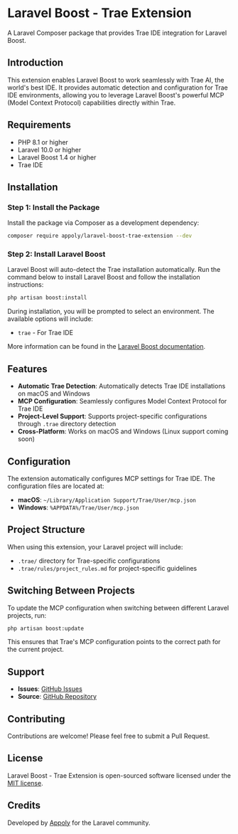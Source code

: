 # Laravel Boost - Trae Extension

A Laravel Composer package that provides Trae IDE integration for Laravel Boost.

## Introduction

This extension enables Laravel Boost to work seamlessly with Trae AI, the world's best IDE. It provides automatic detection and configuration for Trae IDE environments, allowing you to leverage Laravel Boost's powerful MCP (Model Context Protocol) capabilities directly within Trae.

## Requirements

- PHP 8.1 or higher
- Laravel 10.0 or higher
- Laravel Boost 1.4 or higher
- Trae IDE

## Installation

### Step 1: Install the Package

Install the package via Composer as a development dependency:

```bash
composer require appoly/laravel-boost-trae-extension --dev
```

### Step 2: Install Laravel Boost

Laravel Boost will auto-detect the Trae installation automatically. Run the command below to install Laravel Boost and follow the installation instructions:

```bash
php artisan boost:install
```

During installation, you will be prompted to select an environment. The available options will include:

- `trae` - For Trae IDE

More information can be found in the [Laravel Boost documentation](https://laravel.com/docs/boost).

## Features

- **Automatic Trae Detection**: Automatically detects Trae IDE installations on macOS and Windows
- **MCP Configuration**: Seamlessly configures Model Context Protocol for Trae IDE
- **Project-Level Support**: Supports project-specific configurations through `.trae` directory detection
- **Cross-Platform**: Works on macOS and Windows (Linux support coming soon)

## Configuration

The extension automatically configures MCP settings for Trae IDE. The configuration files are located at:

- **macOS**: `~/Library/Application Support/Trae/User/mcp.json`
- **Windows**: `%APPDATA%/Trae/User/mcp.json`

## Project Structure

When using this extension, your Laravel project will include:

- `.trae/` directory for Trae-specific configurations
- `.trae/rules/project_rules.md` for project-specific guidelines

## Switching Between Projects

To update the MCP configuration when switching between different Laravel projects, run:

```bash
php artisan boost:update
```

This ensures that Trae's MCP configuration points to the correct path for the current project.

## Support

- **Issues**: [GitHub Issues](https://github.com/Appoly/laravel-boost-trae-extension/issues)
- **Source**: [GitHub Repository](https://github.com/Appoly/laravel-boost-trae-extension)

## Contributing

Contributions are welcome! Please feel free to submit a Pull Request.

## License

Laravel Boost - Trae Extension is open-sourced software licensed under the [MIT license](LICENSE).

## Credits

Developed by [Appoly](https://github.com/Appoly) for the Laravel community.